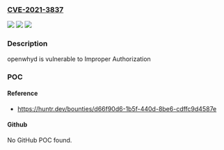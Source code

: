 ### [CVE-2021-3837](https://cve.mitre.org/cgi-bin/cvename.cgi?name=CVE-2021-3837)
![](https://img.shields.io/static/v1?label=Product&message=openwhyd%2Fopenwhyd&color=blue)
![](https://img.shields.io/static/v1?label=Version&message=%3C%201.45.12%20&color=brighgreen)
![](https://img.shields.io/static/v1?label=Vulnerability&message=CWE-285%20Improper%20Authorization&color=brighgreen)

### Description

openwhyd is vulnerable to Improper Authorization

### POC

#### Reference
- https://huntr.dev/bounties/d66f90d6-1b5f-440d-8be6-cdffc9d4587e

#### Github
No GitHub POC found.

